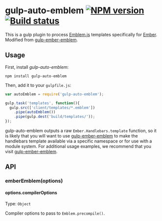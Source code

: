 # gulp-auto-emblem [![NPM version][npm-image]][npm-url] [![Build status][travis-image]][travis-url]

This is a gulp plugin to process [Emblem.js](http://emblemjs.com) templates specifically for [Ember](http://emberjs.com/). Modified from [gulp-ember-emblem].

## Usage

First, install _gulp-auto-emblem_:

```shell
npm install gulp-auto-emblem
```

Then, add it to your `gulpfile.js`:

```javascript
var autoEmblem = require('gulp-auto-emblem');

gulp.task('templates', function(){
  gulp.src(['client/templates/*.emblem'])
    .pipe(autoEmblem())
    .pipe(gulp.dest('build/templates/'));
});
```

gulp-auto-emblem outputs a raw `Ember.Handlebars.template` function, so it is likely that you will want to use [gulp-ember-emblem] to make the handlebars template available via a specific namespace or for use with a module system. For additional usage examples, we recommend that you visit [gulp-ember-emblem].

## API

### emberEmblem(options)

#### options.compilerOptions
Type: `Object`

Compiler options to pass to `Emblem.precompile()`.


[travis-url]: http://travis-ci.org/inDream/gulp-auto-emblem
[travis-image]: https://secure.travis-ci.org/inDream/gulp-auto-emblem.png?branch=master
[npm-url]: https://npmjs.org/package/gulp-auto-emblem
[npm-image]: https://badge.fury.io/js/gulp-auto-emblem.png

[gulp-ember-emblem]: https://github.com/wbyoung/gulp-ember-emblem
